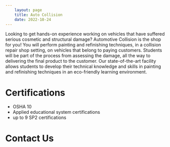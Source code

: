 ```yaml
---
    layout: page
    title: Auto Collision
    date: 2022-10-24
---
```


Looking to get hands-on experience working on vehicles that have suffered serious cosmetic and structural damage? Automotive Collision is the shop for you! You will perform painting and refinishing techniques, in a collision repair shop setting, on vehicles that belong to paying customers. Students will be part of the process from assessing the damage, all the way to delivering the final product to the customer. Our state-of-the-art facility allows students to develop their technical knowledge and skills in painting and refinishing techniques in an eco-friendly learning environment.

# Certifications

- OSHA 10
- Applied educational system certifications
- up to 9 SP2 certifications

# Contact Us